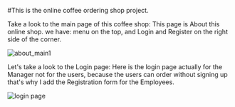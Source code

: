 #This is the online coffee ordering shop project.

 Take a look to the main page of this coffee shop:
 This page is About this online shop.
 we have: menu on the top, and Login and Register
 on the right side of the corner.
 
 ![about_main1](https://user-images.githubusercontent.com/73636880/171741234-546ccd8d-17fa-418f-8911-f0919d532ebb.png)
 
 Let's take a look to the Login page:
 Here is the login page actually for the Manager not for the users, because the users can order without signing up that's why
 I add the Registration form for the Employees.
 
 ![login page](https://user-images.githubusercontent.com/73636880/171704202-50724b31-a1cb-4d37-8590-e04f8090cdff.png)
 
 

 
 
